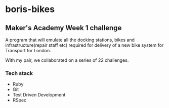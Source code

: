  # boris-bikes

## Maker's Academy Week 1 challenge

A program that will emulate all the docking stations, bikes and infrastructure(repair staff etc) required for delivery of a new bike system for Transport for London.

With my pair, we collaborated on a series of 22 challenges.

### Tech stack
- Ruby
- Git
- Test Driven Development
- RSpec
